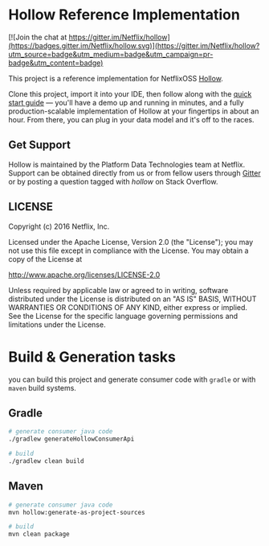 # Hollow Reference Implementation

[![Join the chat at https://gitter.im/Netflix/hollow](https://badges.gitter.im/Netflix/hollow.svg)](https://gitter.im/Netflix/hollow?utm_source=badge&utm_medium=badge&utm_campaign=pr-badge&utm_content=badge)

This project is a reference implementation for NetflixOSS [Hollow](https://github.com/Netflix/hollow).  

Clone this project, import it into your IDE, then follow along with the [quick start guide](http://hollow.how/quick-start) — you'll have a demo up and running in minutes, and a fully production-scalable implementation of Hollow at your fingertips in about an hour.  From there, you can plug in your data model and it's off to the races.

## Get Support

Hollow is maintained by the Platform Data Technologies team at Netflix.  Support can be obtained directly from us or from fellow users through [Gitter](https://gitter.im/Netflix/hollow) or by posting a question tagged with _hollow_ on Stack Overflow.

## LICENSE

Copyright (c) 2016 Netflix, Inc.

Licensed under the Apache License, Version 2.0 (the "License");
you may not use this file except in compliance with the License.
You may obtain a copy of the License at

<http://www.apache.org/licenses/LICENSE-2.0>

Unless required by applicable law or agreed to in writing, software
distributed under the License is distributed on an "AS IS" BASIS,
WITHOUT WARRANTIES OR CONDITIONS OF ANY KIND, either express or implied.
See the License for the specific language governing permissions and
limitations under the License.
                                   
# Build & Generation tasks

you can build this project and generate consumer code with `gradle` or with `maven` build systems. 

## Gradle

```bash 
# generate consumer java code 
./gradlew generateHollowConsumerApi

# build 
./gradlew clean build 
```

## Maven 

```bash 
# generate consumer java code 
mvn hollow:generate-as-project-sources

# build 
mvn clean package 
```